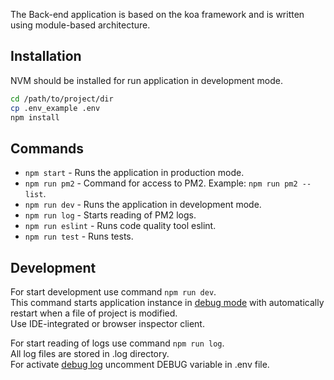 

The Back-end application is based on the koa framework and is written
using module-based architecture.

## Installation
NVM should be installed for run application in development mode.

```sh
cd /path/to/project/dir
cp .env_example .env
npm install
```

## Commands
* `npm start` - Runs the application in production mode.
* `npm run pm2` - Command for access to PM2.
Example: `npm run pm2 -- list`.
* `npm run dev` - Runs the application in development mode.
* `npm run log` - Starts reading of PM2 logs.
* `npm run eslint` - Runs code quality tool eslint.
* `npm run test` - Runs tests.

## Development
For start development use command `npm run dev`.\
This command starts application instance in
[debug mode](https://nodejs.org/en/docs/guides/debugging-getting-started/)
with automatically restart when a file of project is modified.\
Use IDE-integrated or browser inspector client.

For start reading of logs use command `npm run log`.\
All log files are stored in .log directory.\
For activate
[debug log](https://www.npmjs.com/package/debug)
uncomment DEBUG variable in .env file.
